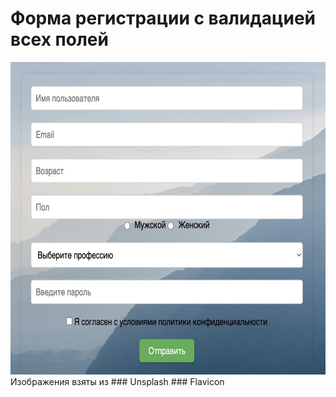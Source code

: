 # Форма регистрации с валидацией всех полей

<img src="/assets//images/readmi.jpeg" height="500">
Изображения взяты из 
### Unsplash
### Flavicon
